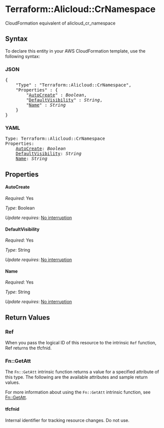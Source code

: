 # Terraform::Alicloud::CrNamespace

CloudFormation equivalent of alicloud_cr_namespace

## Syntax

To declare this entity in your AWS CloudFormation template, use the following syntax:

### JSON

<pre>
{
    "Type" : "Terraform::Alicloud::CrNamespace",
    "Properties" : {
        "<a href="#autocreate" title="AutoCreate">AutoCreate</a>" : <i>Boolean</i>,
        "<a href="#defaultvisibility" title="DefaultVisibility">DefaultVisibility</a>" : <i>String</i>,
        "<a href="#name" title="Name">Name</a>" : <i>String</i>
    }
}
</pre>

### YAML

<pre>
Type: Terraform::Alicloud::CrNamespace
Properties:
    <a href="#autocreate" title="AutoCreate">AutoCreate</a>: <i>Boolean</i>
    <a href="#defaultvisibility" title="DefaultVisibility">DefaultVisibility</a>: <i>String</i>
    <a href="#name" title="Name">Name</a>: <i>String</i>
</pre>

## Properties

#### AutoCreate

_Required_: Yes

_Type_: Boolean

_Update requires_: [No interruption](https://docs.aws.amazon.com/AWSCloudFormation/latest/UserGuide/using-cfn-updating-stacks-update-behaviors.html#update-no-interrupt)

#### DefaultVisibility

_Required_: Yes

_Type_: String

_Update requires_: [No interruption](https://docs.aws.amazon.com/AWSCloudFormation/latest/UserGuide/using-cfn-updating-stacks-update-behaviors.html#update-no-interrupt)

#### Name

_Required_: Yes

_Type_: String

_Update requires_: [No interruption](https://docs.aws.amazon.com/AWSCloudFormation/latest/UserGuide/using-cfn-updating-stacks-update-behaviors.html#update-no-interrupt)

## Return Values

### Ref

When you pass the logical ID of this resource to the intrinsic `Ref` function, Ref returns the tfcfnid.

### Fn::GetAtt

The `Fn::GetAtt` intrinsic function returns a value for a specified attribute of this type. The following are the available attributes and sample return values.

For more information about using the `Fn::GetAtt` intrinsic function, see [Fn::GetAtt](https://docs.aws.amazon.com/AWSCloudFormation/latest/UserGuide/intrinsic-function-reference-getatt.html).

#### tfcfnid

Internal identifier for tracking resource changes. Do not use.

